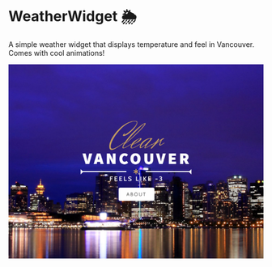 # WeatherWidget 🌦️
A simple weather widget that displays temperature and feel in Vancouver. Comes with cool animations!

![weatherwidget](images/weatherwidget.png)
